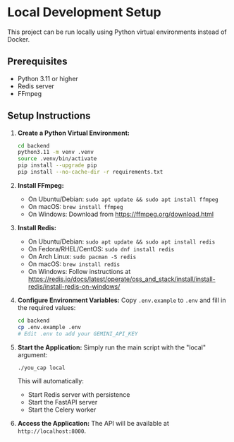 # Local Development Setup

This project can be run locally using Python virtual environments instead of Docker.

## Prerequisites

- Python 3.11 or higher
- Redis server
- FFmpeg

## Setup Instructions

1.  **Create a Python Virtual Environment:**
    ```bash
    cd backend
    python3.11 -m venv .venv
    source .venv/bin/activate
    pip install --upgrade pip
    pip install --no-cache-dir -r requirements.txt
    ```

2.  **Install FFmpeg:**
    - On Ubuntu/Debian: `sudo apt update && sudo apt install ffmpeg`
    - On macOS: `brew install ffmpeg`
    - On Windows: Download from https://ffmpeg.org/download.html

3.  **Install Redis:**
    - On Ubuntu/Debian: `sudo apt update && sudo apt install redis`
    - On Fedora/RHEL/CentOS: `sudo dnf install redis`
    - On Arch Linux: `sudo pacman -S redis`
    - On macOS: `brew install redis`
    - On Windows: Follow instructions at https://redis.io/docs/latest/operate/oss_and_stack/install/install-redis/install-redis-on-windows/

4.  **Configure Environment Variables:**
    Copy `.env.example` to `.env` and fill in the required values:
    ```bash
    cd backend
    cp .env.example .env
    # Edit .env to add your GEMINI_API_KEY
    ```

5.  **Start the Application:**
    Simply run the main script with the "local" argument:
    ```bash
    ./you_cap local
    ```
    
    This will automatically:
    - Start Redis server with persistence
    - Start the FastAPI server
    - Start the Celery worker

6.  **Access the Application:**
    The API will be available at `http://localhost:8000`.